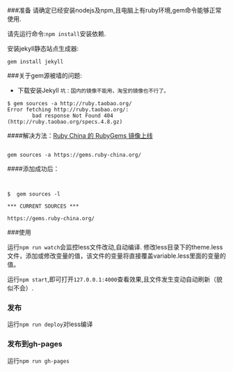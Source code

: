 ###准备
请确定已经安装nodejs及npm,且电脑上有ruby环境,gem命令能够正常使用.

请先运行命令:`npm install`安装依赖.

安装jekyll静态站点生成器:
```
gem install jekyll
```
###关于gem源被墙的问题:
- 下载安装Jekyll `坑：国内的镜像不能用，淘宝的镜像也不行了。`
```
$ gem sources -a http://ruby.taobao.org/
Error fetching http://ruby.taobao.org/:
        bad response Not Found 404 (http://ruby.taobao.org/specs.4.8.gz)

```
####解决方法：[Ruby China 的 RubyGems 镜像上线](https://ruby-china.org/topics/29250)

```

gem sources -a https://gems.ruby-china.org/

```

####添加成功后：
```


$  gem sources -l

*** CURRENT SOURCES ***

https://gems.ruby-china.org/

```

###使用

运行`npm run watch`会监控less文件改动,自动编译.
修改less目录下的theme.less文件，添加或修改变量的值，该文件的变量将直接覆盖variable.less里面的变量的值。

运行`npm start`,即可打开`127.0.0.1:4000`查看效果,且文件发生变动自动刷新（貌似不会）.


### 发布

运行`npm run deploy`对less编译

### 发布到gh-pages

运行`npm run gh-pages`